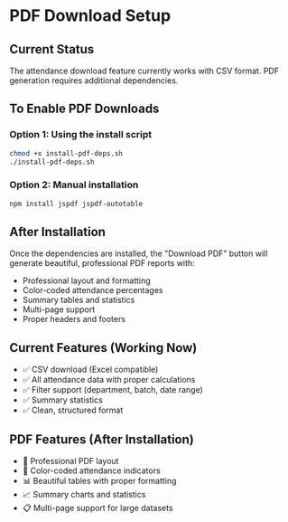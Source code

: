 # PDF Download Setup

## Current Status
The attendance download feature currently works with CSV format. PDF generation requires additional dependencies.

## To Enable PDF Downloads

### Option 1: Using the install script
```bash
chmod +x install-pdf-deps.sh
./install-pdf-deps.sh
```

### Option 2: Manual installation
```bash
npm install jspdf jspdf-autotable
```

## After Installation
Once the dependencies are installed, the "Download PDF" button will generate beautiful, professional PDF reports with:
- Professional layout and formatting
- Color-coded attendance percentages
- Summary tables and statistics
- Multi-page support
- Proper headers and footers

## Current Features (Working Now)
- ✅ CSV download (Excel compatible)
- ✅ All attendance data with proper calculations
- ✅ Filter support (department, batch, date range)
- ✅ Summary statistics
- ✅ Clean, structured format

## PDF Features (After Installation)
- 📄 Professional PDF layout
- 🎨 Color-coded attendance indicators
- 📊 Beautiful tables with proper formatting
- 📈 Summary charts and statistics
- 📋 Multi-page support for large datasets
